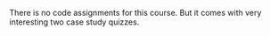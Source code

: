 There is no code assignments for this course. But it comes with very interesting two case study quizzes.
